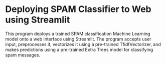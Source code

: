 # Deploying SPAM Classifier to Web using Streamlit
This program deploys a trained SPAM classification Machine Learning model onto a web interface using Streamlit.
The program accepts user input, preprocesses it, vectorizes it using a pre-trained TfidfVectorizer, and makes predictions using a pre-trained Extra Trees model for classifying spam messages.



